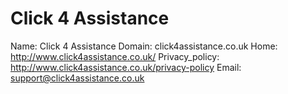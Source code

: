 
# Click 4 Assistance

Name: Click 4 Assistance
Domain: click4assistance.co.uk
Home: http://www.click4assistance.co.uk/
Privacy_policy: http://www.click4assistance.co.uk/privacy-policy
Email: support@click4assistance.co.uk
